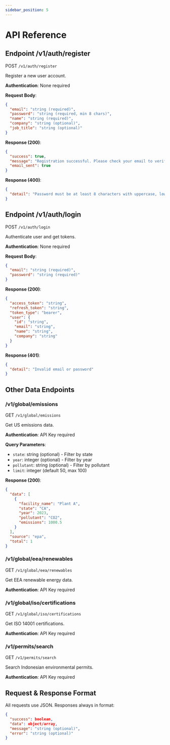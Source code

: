 ```yaml
---
sidebar_position: 5
---
```


# API Reference

## Endpoint /v1/auth/register

<span className="api-method post">POST</span> `/v1/auth/register`

Register a new user account.

**Authentication**: None required

**Request Body**:
```json
{
  "email": "string (required)",
  "password": "string (required, min 8 chars)",
  "name": "string (required)",
  "company": "string (optional)",
  "job_title": "string (optional)"
}
```

**Response (200)**:
```json
{
  "success": true,
  "message": "Registration successful. Please check your email to verify your account.",
  "email_sent": true
}
```

**Response (400)**:
```json
{
  "detail": "Password must be at least 8 characters with uppercase, lowercase, and number"
}
```

## Endpoint /v1/auth/login

<span className="api-method post">POST</span> `/v1/auth/login`

Authenticate user and get tokens.

**Authentication**: None required

**Request Body**:
```json
{
  "email": "string (required)",
  "password": "string (required)"
}
```

**Response (200)**:
```json
{
  "access_token": "string",
  "refresh_token": "string",
  "token_type": "bearer",
  "user": {
    "id": "string",
    "email": "string",
    "name": "string",
    "company": "string"
  }
}
```

**Response (401)**:
```json
{
  "detail": "Invalid email or password"
}
```

## Other Data Endpoints

### /v1/global/emissions

<span className="api-method get">GET</span> `/v1/global/emissions`

Get US emissions data.

**Authentication**: API Key required

**Query Parameters**:
- `state`: string (optional) - Filter by state
- `year`: integer (optional) - Filter by year
- `pollutant`: string (optional) - Filter by pollutant
- `limit`: integer (default 50, max 100)

**Response (200)**:
```json
{
  "data": [
    {
      "facility_name": "Plant A",
      "state": "CA",
      "year": 2023,
      "pollutant": "CO2",
      "emissions": 1000.5
    }
  ],
  "source": "epa",
  "total": 1
}
```

### /v1/global/eea/renewables

<span className="api-method get">GET</span> `/v1/global/eea/renewables`

Get EEA renewable energy data.

**Authentication**: API Key required

### /v1/global/iso/certifications

<span className="api-method get">GET</span> `/v1/global/iso/certifications`

Get ISO 14001 certifications.

**Authentication**: API Key required

### /v1/permits/search

<span className="api-method get">GET</span> `/v1/permits/search`

Search Indonesian environmental permits.

**Authentication**: API Key required

## Request & Response Format

All requests use JSON. Responses always in format:
```json
{
  "success": boolean,
  "data": object/array,
  "message": "string (optional)",
  "error": "string (optional)"
}
```
